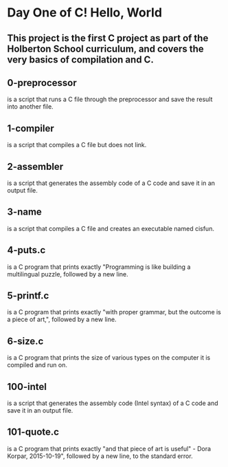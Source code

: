 # Day One of C! Hello, World

## This project is the first C project as part of the Holberton School curriculum, and covers the very basics of compilation and C.

## 0-preprocessor
is a script that runs a C file through the preprocessor and save the result into another file.

## 1-compiler
is a script that compiles a C file but does not link.

## 2-assembler
is a script that generates the assembly code of a C code and save it in an output file.

## 3-name
is a script that compiles a C file and creates an executable named cisfun.

## 4-puts.c
is a C program that prints exactly "Programming is like building a multilingual puzzle, followed by a new line.

## 5-printf.c
is a C program that prints exactly "with proper grammar, but the outcome is a piece of art,", followed by a new line.

## 6-size.c
is a C program that prints the size of various types on the computer it is compiled and run on.

## 100-intel
is a script that generates the assembly code (Intel syntax) of a C code and save it in an output file.

## 101-quote.c
is a C program that prints exactly "and that piece of art is useful" - Dora Korpar, 2015-10-19", followed by a new line, to the standard error.
